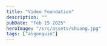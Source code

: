 ```yaml
---
title: "Video Foundation"
description: ""
pubDate: "Feb 15 2025"
heroImage: "/src/assets/shuang.jpg"
tags: ["algonquin"]
---
```

